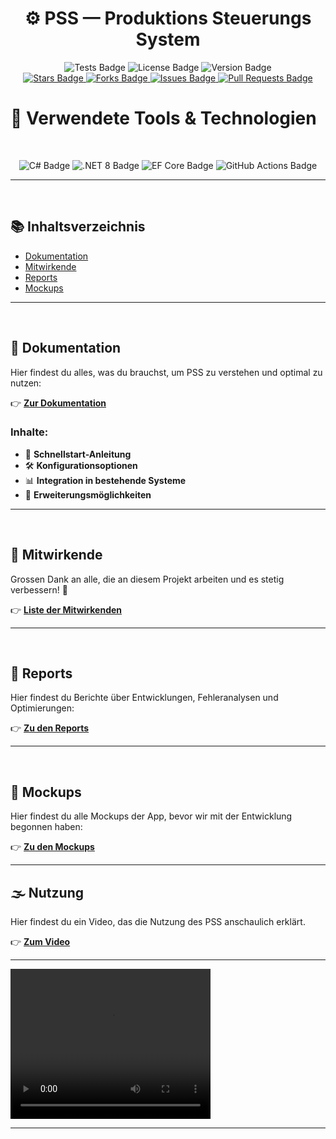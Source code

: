 <h1 align="center">⚙️ <strong>PSS — Produktions Steuerungs System</strong></h1>

<p align="center">
    <!-- Other Badges -->
  <img src="https://github.com/Kush-Srigiri/PSS/actions/workflows/dotnet-test.yml/badge.svg" alt="Tests Badge"/>
  <img src="https://img.shields.io/badge/license-MIT-blue" alt="License Badge"/>
  <img src="https://img.shields.io/badge/version-1.0.0-brightgreen" alt="Version Badge"/>
  <br/>
  <!-- GitHub Badges -->
  <a href="https://github.com/Kush-Srigiri/PSS" target="_blank">
    <img src="https://img.shields.io/github/stars/Kush-Srigiri/PSS?style=normal" alt="Stars Badge"/>
  </a>
  <a href="https://github.com/Kush-Srigiri/PSS/network/members" target="_blank">
    <img src="https://img.shields.io/github/forks/Kush-Srigiri/PSS?style=normal" alt="Forks Badge"/>
  </a>
  <a href="https://github.com/Kush-Srigiri/PSS/issues" target="_blank">
    <img src="https://img.shields.io/github/issues/Kush-Srigiri/PSS" alt="Issues Badge"/>
  </a>
  <a href="https://github.com/Kush-Srigiri/PSS/pulls" target="_blank">
    <img src="https://img.shields.io/github/issues-pr/Kush-Srigiri/PSS" alt="Pull Requests Badge"/>
  </a>

</p>



# 🚀 Verwendete Tools & Technologien

<br>

<p align="center">
  <img src="https://img.shields.io/badge/-C%23-239120?style=for-the-badge&logo=c-sharp&logoColor=white" alt="C# Badge"/>
  <img src="https://img.shields.io/badge/-.NET%208-512BD4?style=for-the-badge&logo=.net&logoColor=white" alt=".NET 8 Badge"/>
  <img src="https://img.shields.io/badge/-Entity%20Framework%20Core-512BD4?style=for-the-badge&logo=.net&logoColor=white" alt="EF Core Badge"/>
  <img src="https://img.shields.io/badge/-GitHub%20Actions-2088FF?style=for-the-badge&logo=github-actions&logoColor=white" alt="GitHub Actions Badge"/>
</p>


---

<br>

## 📚 Inhaltsverzeichnis

- [Dokumentation](#-dokumentation)
- [Mitwirkende](#-mitwirkende)
- [Reports](#-reports)
- [Mockups](#-mockups)

---

<br>

## 📖 Dokumentation

Hier findest du alles, was du brauchst, um PSS zu verstehen und optimal zu nutzen:

👉 [**Zur Dokumentation**](docs/README.md)


### Inhalte:

- 🚀 **Schnellstart-Anleitung**
- 🛠️ **Konfigurationsoptionen**
- 📊 **Integration in bestehende Systeme**
- 🧩 **Erweiterungsmöglichkeiten**

---

<br>

## 👥 Mitwirkende

Grossen Dank an alle, die an diesem Projekt arbeiten und es stetig verbessern! 🎉

👉 [**Liste der Mitwirkenden**](docs/CONTRIBUTING.md)

---

<br>

## 📝 Reports

Hier findest du Berichte über Entwicklungen, Fehleranalysen und Optimierungen:

👉 [**Zu den Reports**](docs/REPORTS.md)

---

<br>

## 📃 Mockups

Hier findest du alle Mockups der App, bevor wir mit der Entwicklung begonnen haben:

👉 [**Zu den Mockups**](docs/MOCKUPS.md)

---

## 🌫️ Nutzung

Hier findest du ein Video, das die Nutzung des PSS anschaulich erklärt.

👉 [**Zum Video**](https://github.com/Kush-Srigiri/PSS/raw/refs/heads/main/docs/Pics/PSS_Video_Kush_Jamie_Alessio.mp4)

---

<video width="320" height="240" controls>
  <source src="https://github.com/Kush-Srigiri/PSS/raw/refs/heads/main/docs/Pics/PSS_Video_Kush_Jamie_Alessio.mp4" type="video/mp4">
  Your browser does not support the video tag.
</video>

---
